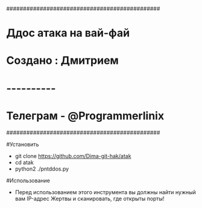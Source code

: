 ##############################################
#         Ддос атака на вай-фай              #
#           Создано : Дмитрием               #
#               ----------                   #
#           Телеграм - @Programmerlinix      #
##############################################

#Установить
- git clone https://github.com/Dima-git-hak/atak
- cd atak
- python2 ./pntddos.py

#Использование
- Перед использованием этого инструмента вы должны найти нужный вам IP-адрес Жертвы и сканировать, где открыты порты!
